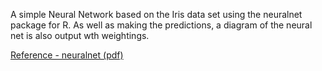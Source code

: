 A simple Neural Network based on the Iris data set using the neuralnet package for R. As well as making the predictions, a diagram of the neural net is also output wth weightings.

[Reference - neuralnet (pdf)](https://cran.r-project.org/web/packages/neuralnet/neuralnet.pdf)
